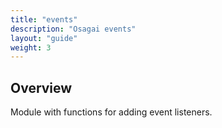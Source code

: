 ```yaml
---
title: "events"
description: "Osagai events"
layout: "guide"
weight: 3
---
```


<article id="overview">

## Overview
Module with functions for adding event listeners.

</article>
